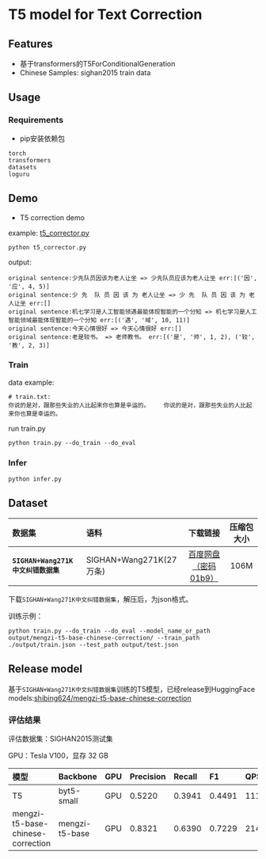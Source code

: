 # T5 model for Text Correction


## Features

* 基于transformers的T5ForConditionalGeneration
* Chinese Samples: sighan2015 train data

## Usage

### Requirements
* pip安装依赖包
```
torch
transformers
datasets
loguru
```

## Demo

- T5 correction demo

example: [t5_corrector.py](t5_corrector.py)

```shell
python t5_corrector.py
```

output:
```shell
original sentence:少先队员因该为老人让坐 => 少先队员应该为老人让坐 err:[('因', '应', 4, 5)]
original sentence:少 先  队 员 因 该 为 老人让坐 => 少 先  队 员 因 该 为 老人让坐 err:[]
original sentence:机七学习是人工智能领遇最能体现智能的一个分知 => 机七学习是人工智能领域最能体现智能的一个分知 err:[('遇', '域', 10, 11)]
original sentence:今天心情很好 => 今天心情很好 err:[]
original sentence:老是较书。 => 老师教书。 err:[('是', '师', 1, 2), ('较', '教', 2, 3)]
```


### Train
data example:
```
# train.txt:
你说的是对，跟那些失业的人比起来你也算是辛运的。	你说的是对，跟那些失业的人比起来你也算是幸运的。
```
run train.py
```
python train.py --do_train --do_eval
```

### Infer
```
python infer.py
```



## Dataset

| 数据集 | 语料 | 下载链接 | 压缩包大小 |
| :------- | :--------- | :---------: | :---------: |
| **`SIGHAN+Wang271K中文纠错数据集`** | SIGHAN+Wang271K(27万条) | [百度网盘（密码01b9）](https://pan.baidu.com/s/1BV5tr9eONZCI0wERFvr0gQ)| 106M |

下载`SIGHAN+Wang271K中文纠错数据集`，解压后，为json格式。

训练示例：
```shell
python train.py --do_train --do_eval --model_name_or_path output/mengzi-t5-base-chinese-correction/ --train_path ./output/train.json --test_path output/test.json
```
## Release model
基于`SIGHAN+Wang271K中文纠错数据集`训练的T5模型，已经release到HuggingFace models:[shibing624/mengzi-t5-base-chinese-correction](https://huggingface.co/shibing624/mengzi-t5-base-chinese-correction)


### 评估结果
评估数据集：SIGHAN2015测试集

GPU：Tesla V100，显存 32 GB

| 模型 | Backbone | GPU | Precision | Recall | F1 | QPS |
| :-- | :-- | :---  | :----- | :--| :--- | :--- |
| T5 | byt5-small | GPU | 0.5220 | 0.3941 | 0.4491 | 111 |
| mengzi-t5-base-chinese-correction | mengzi-t5-base | GPU | 0.8321 | 0.6390 | 0.7229 | 214 |
